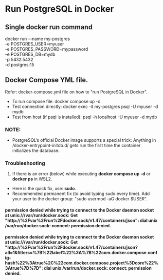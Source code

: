 # Run PostgreSQL in Docker
## Single docker run command
docker run --name my-postgres \
  -e POSTGRES_USER=myuser \
  -e POSTGRES_PASSWORD=mypassword \
  -e POSTGRES_DB=mydb \
  -p 5432:5432 \
  -d postgres:15

## Docker Compose YML file.
Refer: docker-compose.yml file on how to "run PostgreSQL in Docker".
* To run compose file: docker compose up -d
* Test connection directly: docker exec -it my-postgres psql -U myuser -d mydb
* Test from host (if psql is installed): psql -h localhost -U myuser -d mydb


### NOTE: 
* PostgreSQL’s official Docker image supports a special trick: Anything in /docker-entrypoint-initdb.d/ gets run the first time the container initializes the database.

### Troubleshooting
1) If there is an error (below) while executing **docker compose up -d** or **docker ps** in WSL2.
- Here is the quick fix, use: **sudo**.
- Recommended permanent fix (to avoid typing sudo every time). Add your user to the docker group: "sudo usermod -aG docker $USER".
#### permission denied while trying to connect to the Docker daemon socket at unix:///var/run/docker.sock: Get "http://%2Fvar%2Frun%2Fdocker.sock/v1.47/containers/json": dial unix /var/run/docker.sock: connect: permission denied.
#### permission denied while trying to connect to the Docker daemon socket at unix:///var/run/docker.sock: Get "http://%2Fvar%2Frun%2Fdocker.sock/v1.47/containers/json?all=1&filters=%7B%22label%22%3A%7B%22com.docker.compose.config-hash%22%3Atrue%2C%22com.docker.compose.project%3Dcore%22%3Atrue%7D%7D": dial unix /var/run/docker.sock: connect: permission denied.
   
